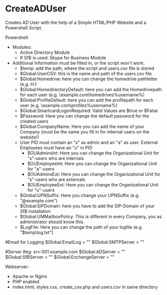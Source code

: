 # CreateADUser
Creates AD User with the help of a Simple HTML/PHP Website and a Powershell Script.

Powershell:
- Modules:
  - Active Directory Module
  - If SfB is used: Skype for Business Module
- Additional Information must be filled in, or the script won't work:
  - $temp: add the path, where the script and users.csv file is stored
  - $Global:UserCSV: this is the name and path of the users.csv file
  - $Global:Homedrive: here you can change the homedrive pathletter (e.g. H:)
  - $Global:HomedirectoryDefault: here you can add the Homedrivepath for each user (e.g. \\example.com\homedrives\%username%)
  - $Global:ProfileDefault: here you can add the profilepath for each user (e.g. \\example.com\profiles\%username%)
  - $Global:SmartcardLogonRequired: Valid Values are $true or $False
  - $Password: Here you can change the default password for the created users
  - $Global:CompanyName: Here you can add the name of your Company (must be the same you fill in for internal users on the website!)
  - User PID must contain an "s" as admin and an "a" as user. External Employees must have an "u" in PID
    - $OUAdminsInt: Here you can change the Organizational Unit for "s"-users who are internals
    - $OUEmployeeInt: Here you can change the Organizational Unit for "a"-users
    - $OUAdminsExt: Here you can change the Organizational Unit for "s"-users who are externals
    - $OUEmployeeExt: Here you can change the Organizational Unit for "u"-users
  - $Global:UPNSuffix: Here you change your UPNSuffix (e.g. "@example.com")
  - $Global:SIPDomain: here you have to add the SIP-Domain of your SfB installation
  - $Global:UMMailboxPolicy: This is different in every Company, you as administrator should know this.
  - $LogFile: Here you can change the path of your logfile (e.g. "$temp\log.txt")

#Email for Logging
    $Global:EmailLog = ""
    $Global:SMTPServer = ""

#Server
    #eg: srv-001.example.com
    $Global:ADServer = ""
    $Global:SfBServer = ""
    $Global:ExchangeServer = ""

  
Webserver:
- Apache or Nginx
- PHP enabled
- index.html, styles.css, create_csv.php and users.csv in same directory

